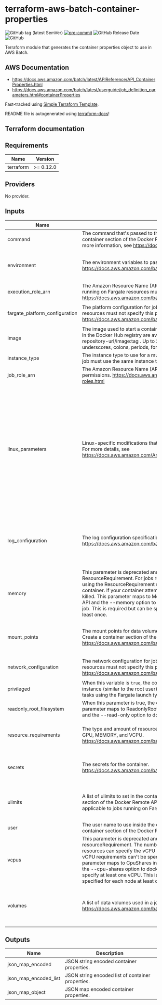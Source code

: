 # terraform-aws-batch-container-properties

![GitHub tag (latest SemVer)](https://img.shields.io/github/v/tag/karvounis/terraform-aws-batch-container-properties?sort=semver&color=blue&logoColor=white&logo=terraform&style=flat-square)
[![pre-commit](https://img.shields.io/badge/pre--commit-enabled-brightgreen?style=flat-square&logo=pre-commit&logoColor=white)](https://github.com/pre-commit/pre-commit)
![GitHub Release Date](https://img.shields.io/github/last-commit/karvounis/terraform-aws-batch-container-properties?logo=github)
![GitHub](https://img.shields.io/github/license/karvounis/terraform-aws-batch-container-properties?style=flat-square&logo=github)

Terraform module that generates the container properties object to use in AWS Batch.

## AWS Documentation
* https://docs.aws.amazon.com/batch/latest/APIReference/API_ContainerProperties.html
* https://docs.aws.amazon.com/batch/latest/userguide/job_definition_parameters.html#containerProperties

Fast-tracked using [Simple Terraform Template](https://github.com/karvounis/simple-terraform-template).

README file is autogenerated using [terraform-docs](https://github.com/terraform-docs/terraform-docs)!

## Terraform documentation

## Requirements

| Name | Version |
|------|---------|
| terraform | >= 0.12.0 |

## Providers

No provider.

## Inputs

| Name | Description | Type | Default | Required |
|------|-------------|------|---------|:--------:|
| command | The command that's passed to the container. This parameter maps to Cmd in the Create a container section of the Docker Remote API and the COMMAND parameter to docker run. For more information, see https://docs.docker.com/engine/reference/builder/#cmd. | `list(string)` | `[]` | no |
| environment | The environment variables to pass to the container. This is a list of maps. https://docs.aws.amazon.com/batch/latest/APIReference/API_KeyValuePair.html | <pre>list(object({<br>    name  = string<br>    value = string<br>  }))</pre> | `[]` | no |
| execution\_role\_arn | The Amazon Resource Name (ARN) of the execution role that AWS Batch can assume. Jobs running on Fargate resources must provide an execution role. https://docs.aws.amazon.com/batch/latest/userguide/execution-IAM-role.html | `string` | `null` | no |
| fargate\_platform\_configuration | The platform configuration for jobs running on Fargate resources. Jobs running on EC2 resources must not specify this parameter. https://docs.aws.amazon.com/batch/latest/APIReference/API_FargatePlatformConfiguration.html | <pre>object({<br>    platform_version = string<br>  })</pre> | `null` | no |
| image | The image used to start a container. This string is passed directly to the Docker daemon. Images in the Docker Hub registry are available by default. Other repositories are specified with repository-url/image:tag . Up to 255 letters (uppercase and lowercase), numbers, hyphens, underscores, colons, periods, forward slashes, and number signs are allowed | `string` | n/a | yes |
| instance\_type | The instance type to use for a multi-node parallel job. All node groups in a multi-node parallel job must use the same instance type. | `string` | `null` | no |
| job\_role\_arn | The Amazon Resource Name (ARN) of the IAM role that the container can assume for AWS permissions. https://docs.aws.amazon.com/AmazonECS/latest/developerguide/task-iam-roles.html | `string` | `null` | no |
| linux\_parameters | Linux-specific modifications that are applied to the container, such as Linux kernel capabilities. For more details, see https://docs.aws.amazon.com/AmazonECS/latest/APIReference/API_LinuxParameters.html | <pre>object({<br>    capabilities = object({<br>      add  = list(string)<br>      drop = list(string)<br>    })<br>    devices = list(object({<br>      containerPath = string<br>      hostPath      = string<br>      permissions   = list(string)<br>    }))<br>    initProcessEnabled = bool<br>    maxSwap            = number<br>    sharedMemorySize   = number<br>    swappiness         = number<br>    tmpfs = list(object({<br>      containerPath = string<br>      mountOptions  = list(string)<br>      size          = number<br>    }))<br>  })</pre> | `null` | no |
| log\_configuration | The log configuration specification for the container. https://docs.aws.amazon.com/batch/latest/APIReference/API_LogConfiguration.html | <pre>object({<br>    logDriver = string<br>    options   = map(string)<br>    secretOptions = list(object({<br>      name      = string<br>      valueFrom = string<br>    }))<br>  })</pre> | `null` | no |
| memory | This parameter is deprecated and not supported for jobs run on Fargate resources, use ResourceRequirement. For jobs run on EC2 resources can specify the memory requirement using the ResourceRequirement structure. The hard limit (in MiB) of memory to present to the container. If your container attempts to exceed the memory specified here, the container is killed. This parameter maps to Memory in the Create a container section of the Docker Remote API and the --memory option to docker run. You must specify at least 4 MiB of memory for a job. This is required but can be specified in several places; it must be specified for each node at least once. | `number` | n/a | yes |
| mount\_points | The mount points for data volumes in your container. This parameter maps to Volumes in the Create a container section of the Docker Remote API and the --volume option to docker run. https://docs.aws.amazon.com/batch/latest/APIReference/API_MountPoint.html | <pre>list(object({<br>    containerPath = string<br>    sourceVolume  = string<br>    readOnly      = bool<br>  }))</pre> | `[]` | no |
| network\_configuration | The network configuration for jobs running on Fargate resources. Jobs running on EC2 resources must not specify this parameter. https://docs.aws.amazon.com/batch/latest/APIReference/API_NetworkConfiguration.html | <pre>object({<br>    assignPublicIp = string<br>  })</pre> | `null` | no |
| privileged | When this variable is `true`, the container is given elevated privileges on the host container instance (similar to the root user). This parameter is not supported for Windows containers or tasks using the Fargate launch type. | `bool` | `null` | no |
| readonly\_root\_filesystem | When this parameter is true, the container is given read-only access to its root file system. This parameter maps to ReadonlyRootfs in the Create a container section of the Docker Remote API and the --read-only option to docker run. | `bool` | `null` | no |
| resource\_requirements | The type and amount of resources to assign to a container. The supported resources include GPU, MEMORY, and VCPU. https://docs.aws.amazon.com/batch/latest/APIReference/API_ResourceRequirement.html | <pre>list(object({<br>    type  = string<br>    value = string<br>  }))</pre> | `[]` | no |
| secrets | The secrets for the container. https://docs.aws.amazon.com/batch/latest/APIReference/API_Secret.html | <pre>list(object({<br>    name      = string<br>    valueFrom = string<br>  }))</pre> | `[]` | no |
| ulimits | A list of ulimits to set in the container. This parameter maps to Ulimits in the Create a container section of the Docker Remote API and the --ulimit option to docker run. This parameter isn't applicable to jobs running on Fargate resources and shouldn't be provided. | <pre>list(object({<br>    name      = string<br>    hardLimit = number<br>    softLimit = number<br>  }))</pre> | `[]` | no |
| user | The user name to use inside the container. This parameter maps to User in the Create a container section of the Docker Remote API and the --user option to docker run. | `string` | `null` | no |
| vcpus | This parameter is deprecated and not supported for jobs run on Fargate resources, see resourceRequirement. The number of vCPUs reserved for the container. Jobs running on EC2 resources can specify the vCPU requirement for the job using resourceRequirements but the vCPU requirements can't be specified both here and in the resourceRequirement structure. This parameter maps to CpuShares in the Create a container section of the Docker Remote API and the --cpu-shares option to docker run. Each vCPU is equivalent to 1,024 CPU shares. You must specify at least one vCPU. This is required but can be specified in several places. It must be specified for each node at least once. | `number` | n/a | yes |
| volumes | A list of data volumes used in a job. https://docs.aws.amazon.com/batch/latest/APIReference/API_Volume.html | <pre>list(object({<br>    host = object({<br>      sourcePath = string<br>    })<br>    name = string<br>  }))</pre> | `[]` | no |

## Outputs

| Name | Description |
|------|-------------|
| json\_map\_encoded | JSON string encoded container properties. |
| json\_map\_encoded\_list | JSON string encoded list of container properties. |
| json\_map\_object | JSON map encoded container properties. |

